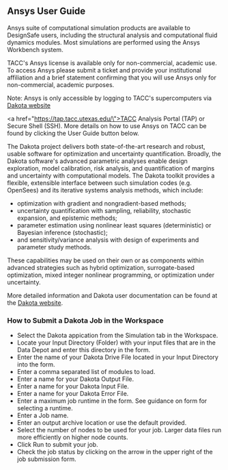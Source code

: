 ## Ansys User Guide

Ansys suite of computational simulation products are available to DesignSafe users, including the structural analysis and computational fluid dynamics modules. Most simulations are performed using the Ansys Workbench system.

TACC's Ansys license is available only for non-commercial, academic use. To access Ansys please submit a ticket and provide your institutional affiliation and a brief statement confirming that you will use Ansys only for non-commercial, academic purposes.

Note: Ansys is only accessible by logging to TACC's supercomputers via <a href="https://tap.tacc.utexas.edu" title="Dakota Website" target="_blank">Dakota website</a>



<a href=\"https://tap.tacc.utexas.edu/\">TACC Analysis Portal (TAP)</a> or Secure Shell (SSH). More details on how to use Ansys on TACC can be found by clicking the User Guide button below.




The Dakota project delivers both state-of-the-art research and robust, usable software for optimization and uncertainty quantification. Broadly, the Dakota software's advanced parametric analyses enable design exploration, model calibration, risk analysis, and quantification of margins and uncertainty with computational models. The Dakota toolkit provides a flexible, extensible interface between such simulation codes (e.g. OpenSees) and its iterative systems analysis methods, which include:

<ul>
	<li>optimization with gradient and nongradient-based methods;</li>
	<li>uncertainty quantification with sampling, reliability, stochastic expansion, and epistemic methods;</li>
	<li>parameter estimation using nonlinear least squares (deterministic) or Bayesian inference (stochastic);</li>
	<li>and sensitivity/variance analysis with design of experiments and parameter study methods.</li>
</ul>

These capabilities may be used on their own or as components within advanced strategies such as hybrid optimization, surrogate-based optimization, mixed integer nonlinear programming, or optimization under uncertainty.

More detailed information and Dakota user documentation can be found at the <a href="https://dakota.sandia.gov/content/manuals" title="Dakota Website" target="_blank">Dakota website</a>.

### How to Submit a Dakota Job in the Workspace

<ul>
	<li>Select the Dakota appication from the Simulation tab in the Workspace.</li>
	<li>Locate your Input Directory (Folder) with your input files that are in the Data Depot and enter this directory in the form.</li>
	<li>Enter the name of your Dakota Drive File located in your Input Directory into the form.</li>
	<li>Enter a comma separated list of modules to load.</li>
	<li>Enter a name for your Dakota Output File.</li>
	<li>Enter a name for your Dakota Input File.</li>
	<li>Enter a name for your Dakota Error File.</li>
	<li>Enter a maximum job runtime in the form. See guidance on form for selecting a runtime.</li>
	<li>Enter a Job name.</li>
	<li>Enter an output archive location or use the default provided.</li>
	<li>Select the number of nodes to be used for your job. Larger data files run more efficiently on higher node counts.</li>
	<li>Click Run to submit your job.</li>
	<li>Check the job status by clicking on the arrow in the upper right of the job submission form.</li>
</ul>
